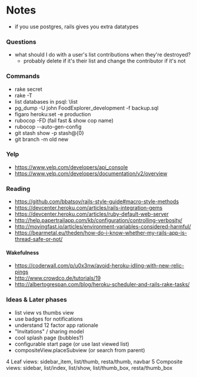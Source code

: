 # Notes

* if you use postgres, rails gives you extra datatypes

### Questions
* what should I do with a user's list contributions when they're destroyed?
  * probably delete if it's their list and change the contributor if it's not

### Commands
* rake secret
* rake -T
* list databases in psql: \\list
* pg_dump -U john FoodExplorer_development -f backup.sql
* figaro heroku:set -e production
* rubocop -FD (fail fast & show cop name)
* rubocop --auto-gen-config
* git stash show -p stash@{0}
* git branch -m old new

### Yelp
* https://www.yelp.com/developers/api_console
* https://www.yelp.com/developers/documentation/v2/overview

### Reading
* https://github.com/bbatsov/rails-style-guide#macro-style-methods
* https://devcenter.heroku.com/articles/rails-integration-gems
* https://devcenter.heroku.com/articles/ruby-default-web-server
* http://help.papertrailapp.com/kb/configuration/controlling-verbosity/
* http://movingfast.io/articles/environment-variables-considered-harmful/
* https://bearmetal.eu/theden/how-do-i-know-whether-my-rails-app-is-thread-safe-or-not/
#### Wakefulness
* https://coderwall.com/p/u0x3nw/avoid-heroku-idling-with-new-relic-pings
* http://www.crowdco.de/tutorials/19
* http://albertogrespan.com/blog/heroku-scheduler-and-rails-rake-tasks/

### Ideas & Later phases
 - list view vs thumbs view
 - use badges for notifications
 - understand 12 factor app rationale
 - "Invitations" / sharing model
 - cool splash page (bubbles?)
 - configurable start page (or use last viewed list)
 - compositeView.placeSubview (or search from parent)

4 Leaf views: sidebar_item, list/thumb, resta/thumb, navbar
5 Composite views: sidebar, list/index, list/show, list/thumb_box, resta/thumb_box
